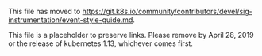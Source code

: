 This file has moved to https://git.k8s.io/community/contributors/devel/sig-instrumentation/event-style-guide.md.

This file is a placeholder to preserve links.  Please remove by April 28, 2019 or the release of kubernetes 1.13, whichever comes first.